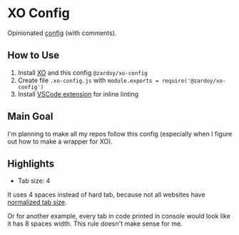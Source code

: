 # XO Config

Opinionated [config](./config.js) (with comments).

## How to Use

1. Install [XO](https://github.com/xojs/xo) and this config `@zardoy/xo-config`
2. Create file `.xo-config.js` with `module.exports = require('@zardoy/xo-config')`
3. Install [VSCode extension](https://marketplace.visualstudio.com/items?itemName=spence-s.linter-xo) for inline linting

## Main Goal

I'm planning to make all my repos follow this config (especially when I figure out how to make a wrapper for XO).

## Highlights

- Tab size: 4

It uses 4 spaces instead of hard tab, because not all websites have [normalized tab size](https://github.com/sindresorhus/modern-normalize/issues/17).

Or for another example, every tab in code printed in console would look like it has 8 spaces width. This rule doesn't make sense for me.
